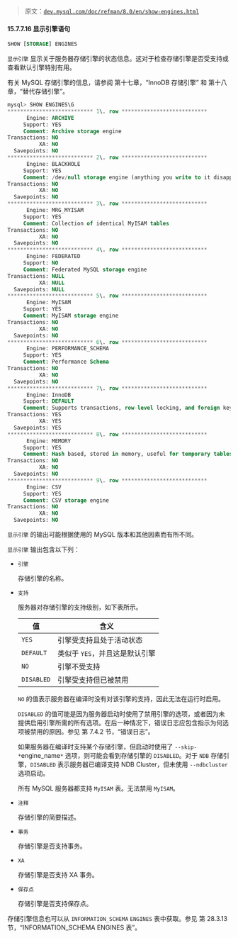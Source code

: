 > 原文：[`dev.mysql.com/doc/refman/8.0/en/show-engines.html`](https://dev.mysql.com/doc/refman/8.0/en/show-engines.html)

#### 15.7.7.16 显示引擎语句

```sql
SHOW [STORAGE] ENGINES
```

`显示引擎` 显示关于服务器存储引擎的状态信息。这对于检查存储引擎是否受支持或查看默认引擎特别有用。

有关 MySQL 存储引擎的信息，请参阅 第十七章，“InnoDB 存储引擎” 和 第十八章，“替代存储引擎”。

```sql
mysql> SHOW ENGINES\G
*************************** 1\. row ***************************
      Engine: ARCHIVE
     Support: YES
     Comment: Archive storage engine
Transactions: NO
          XA: NO
  Savepoints: NO
*************************** 2\. row ***************************
      Engine: BLACKHOLE
     Support: YES
     Comment: /dev/null storage engine (anything you write to it disappears)
Transactions: NO
          XA: NO
  Savepoints: NO
*************************** 3\. row ***************************
      Engine: MRG_MYISAM
     Support: YES
     Comment: Collection of identical MyISAM tables
Transactions: NO
          XA: NO
  Savepoints: NO
*************************** 4\. row ***************************
      Engine: FEDERATED
     Support: NO
     Comment: Federated MySQL storage engine
Transactions: NULL
          XA: NULL
  Savepoints: NULL
*************************** 5\. row ***************************
      Engine: MyISAM
     Support: YES
     Comment: MyISAM storage engine
Transactions: NO
          XA: NO
  Savepoints: NO
*************************** 6\. row ***************************
      Engine: PERFORMANCE_SCHEMA
     Support: YES
     Comment: Performance Schema
Transactions: NO
          XA: NO
  Savepoints: NO
*************************** 7\. row ***************************
      Engine: InnoDB
     Support: DEFAULT
     Comment: Supports transactions, row-level locking, and foreign keys
Transactions: YES
          XA: YES
  Savepoints: YES
*************************** 8\. row ***************************
      Engine: MEMORY
     Support: YES
     Comment: Hash based, stored in memory, useful for temporary tables
Transactions: NO
          XA: NO
  Savepoints: NO
*************************** 9\. row ***************************
      Engine: CSV
     Support: YES
     Comment: CSV storage engine
Transactions: NO
          XA: NO
  Savepoints: NO
```

`显示引擎` 的输出可能根据使用的 MySQL 版本和其他因素而有所不同。

`显示引擎` 输出包含以下列：

+   `引擎`

    存储引擎的名称。

+   `支持`

    服务器对存储引擎的支持级别，如下表所示。

    | 值 | 含义 |
    | --- | --- |
    | `YES` | 引擎受支持且处于活动状态 |
    | `DEFAULT` | 类似于 `YES`，并且这是默认引擎 |
    | `NO` | 引擎不受支持 |
    | `DISABLED` | 引擎受支持但已被禁用 |

    `NO` 的值表示服务器在编译时没有对该引擎的支持，因此无法在运行时启用。

    `DISABLED` 的值可能是因为服务器启动时使用了禁用引擎的选项，或者因为未提供启用引擎所需的所有选项。在后一种情况下，错误日志应包含指示为何选项被禁用的原因。参见 第 7.4.2 节，“错误日志”。

    如果服务器在编译时支持某个存储引擎，但启动时使用了 `--skip-*`engine_name`*` 选项，则可能会看到存储引擎的 `DISABLED`。对于 `NDB` 存储引擎，`DISABLED` 表示服务器已编译支持 NDB Cluster，但未使用 `--ndbcluster` 选项启动。

    所有 MySQL 服务器都支持 `MyISAM` 表。无法禁用 `MyISAM`。

+   `注释`

    存储引擎的简要描述。

+   `事务`

    存储引擎是否支持事务。

+   `XA`

    存储引擎是否支持 XA 事务。

+   `保存点`

    存储引擎是否支持保存点。

存储引擎信息也可以从 `INFORMATION_SCHEMA` `ENGINES` 表中获取。参见 第 28.3.13 节，“INFORMATION_SCHEMA ENGINES 表”。
